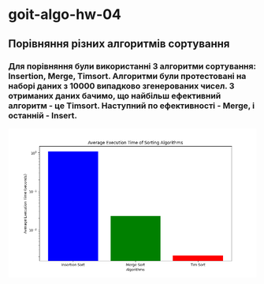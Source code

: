 # goit-algo-hw-04

## Порівняння різних алгоритмів сортування

### Для порівняння були використанні 3 алгоритми сортування: Insertion, Merge, Timsort. Алгоритми були протестовані на наборі даних з 10000 випадково згенерованих чисел. З отриманих даних бачимо, що найбільш ефективний алгоритм - це Timsort. Наступний по ефективності - Merge, і останній - Insert.

![Sorting](images/Figure_1.png)